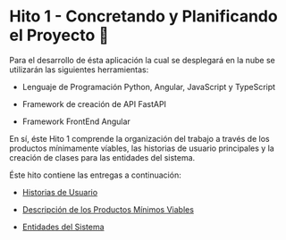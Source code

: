 # Hito 1 - Concretando y Planificando el Proyecto 🧠

Para el desarrollo de ésta aplicación la cual se desplegará en la nube se utilizarán las siguientes herramientas:

- Lenguaje de Programación Python, Angular, JavaScript y TypeScript

- Framework de creación de API FastAPI

- Framework FrontEnd Angular


En sí, éste Hito 1 comprende la organización del trabajo a través de los productos mínimamente víables, las historias de usuario principales y la creación de clases para las entidades del sistema.    

Éste hito contiene las entregas a continuación:

+ [Historias de Usuario](https://github.com/dalkisbustos/Proyecto_Final/blob/main/Docs/Hito%201/Historias_Usuario.md)

+ [Descripción de los Productos Mínimos Viables](https://github.com/dalkisbustos/Proyecto_Final/blob/main/Docs/Hito%201/Productos_min_viables.md)

 + [Entidades del Sistema](https://github.com/dalkisbustos/Proyecto_Final/blob/main/Docs/Hito%201/Entidades_sistema.md)
